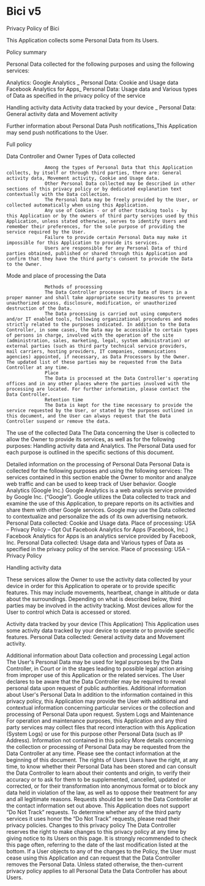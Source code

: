 # Bici v5

Privacy Policy of Bici
 
This Application collects some Personal Data from its Users.
 
Policy summary
 
Personal Data collected for the following purposes and using the following services:
 
Analytics:
Google Analytics _
Personal Data: Cookie and Usage data
Facebook Analytics for Apps_
Personal Data: Usage data and Various types of Data as specified in the privacy policy of the service
                  
Handling activity data
Activity data tracked by your device _
Personal Data: General activity data and Movement activity
 
Further information about Personal Data
Push notifications_This Application may send push notifications to the User.                
                  
Full policy
 
Data Controller and Owner Types of Data collected
 
 
                  Among the types of Personal Data that this Application collects, by itself or through third parties, there are: General activity data, Movement activity, Cookie and Usage data.
                  Other Personal Data collected may be described in other sections of this privacy policy or by dedicated explanation text contextually with the Data collection.
                  The Personal Data may be freely provided by the User, or collected automatically when using this Application.
                  Any use of Cookies - or of other tracking tools - by this Application or by the owners of third party services used by this Application, unless stated otherwise, serves to identify Users and remember their preferences, for the sole purpose of providing the service required by the User.
                  Failure to provide certain Personal Data may make it impossible for this Application to provide its services.
                  Users are responsible for any Personal Data of third parties obtained, published or shared through this Application and confirm that they have the third party's consent to provide the Data to the Owner.
 
 Mode and place of processing the Data
 
 
                  Methods of processing
                  The Data Controller processes the Data of Users in a proper manner and shall take appropriate security measures to prevent unauthorized access, disclosure, modification, or unauthorized destruction of the Data.
                  The Data processing is carried out using computers and/or IT enabled tools, following organizational procedures and modes strictly related to the purposes indicated. In addition to the Data Controller, in some cases, the Data may be accessible to certain types of persons in charge, involved with the operation of the site (administration, sales, marketing, legal, system administration) or external parties (such as third party technical service providers, mail carriers, hosting providers, IT companies, communications agencies) appointed, if necessary, as Data Processors by the Owner. The updated list of these parties may be requested from the Data Controller at any time.
                  Place
                  The Data is processed at the Data Controller's operating offices and in any other places where the parties involved with the processing are located. For further information, please contact the Data Controller.
                  Retention time
                  The Data is kept for the time necessary to provide the service requested by the User, or stated by the purposes outlined in this document, and the User can always request that the Data Controller suspend or remove the data.
 
The use of the collected Data
                  The Data concerning the User is collected to allow the Owner to provide its services, as well as for the following purposes: Handling activity data and Analytics.
                  The Personal Data used for each purpose is outlined in the specific sections of this document.
 
Detailed information on the processing of Personal Data
                  Personal Data is collected for the following purposes and using the following services:
                  The services contained in this section enable the Owner to monitor and analyze web traffic and can be used to keep track of User behavior.
                  Google Analytics (Google Inc.)
                  Google Analytics is a web analysis service provided by Google Inc. (“Google”). Google utilizes the Data collected to track and examine the use of this Application, to prepare reports on its activities and share them with other Google services.
                  Google may use the Data collected to contextualize and personalize the ads of its own advertising network.
                  Personal Data collected: Cookie and Usage data.
                  Place of processing: USA – Privacy Policy – Opt Out
                  Facebook Analytics for Apps (Facebook, Inc.)
                  Facebook Analytics for Apps is an analytics service provided by Facebook, Inc.
                  Personal Data collected: Usage data and Various types of Data as specified in the privacy policy of the service.
                  Place of processing: USA – Privacy Policy
 
Handling activity data
 
These services allow the Owner to use the activity data collected by your device in order for this Application to operate or to provide specific features. This may include movements, heartbeat, change in altitude or data about the surroundings.
Depending on what is described below, third parties may be involved in the activity tracking.
Most devices allow for the User to control which Data is accessed or stored.
 
Activity data tracked by your device (This Application)
This Application uses some activity data tracked by your device to operate or to provide specific features.
Personal Data collected: General activity data and Movement activity.
 
Additional information about Data collection and processing
                  Legal action
                  The User's Personal Data may be used for legal purposes by the Data Controller, in Court or in the stages leading to possible legal action arising from improper use of this Application or the related services.
                  The User declares to be aware that the Data Controller may be required to reveal personal data upon request of public authorities.
                  Additional information about User's Personal Data
                  In addition to the information contained in this privacy policy, this Application may provide the User with additional and contextual information concerning particular services or the collection and processing of Personal Data upon request.
                  System Logs and Maintenance
                  For operation and maintenance purposes, this Application and any third party services may collect files that record interaction with this Application (System Logs) or use for this purpose other Personal Data (such as IP Address).
                  Information not contained in this policy
                  More details concerning the collection or processing of Personal Data may be requested from the Data Controller at any time. Please see the contact information at the beginning of this document.
                  The rights of Users
                  Users have the right, at any time, to know whether their Personal Data has been stored and can consult the Data Controller to learn about their contents and origin, to verify their accuracy or to ask for them to be supplemented, cancelled, updated or corrected, or for their transformation into anonymous format or to block any data held in violation of the law, as well as to oppose their treatment for any and all legitimate reasons. Requests should be sent to the Data Controller at the contact information set out above.
                  This Application does not support “Do Not Track” requests.
                  To determine whether any of the third party services it uses honor the “Do Not Track” requests, please read their privacy policies.
                  Changes to this privacy policy
                  The Data Controller reserves the right to make changes to this privacy policy at any time by giving notice to its Users on this page. It is strongly recommended to check this page often, referring to the date of the last modification listed at the bottom. If a User objects to any of the changes to the Policy, the User must cease using this Application and can request that the Data Controller removes the Personal Data. Unless stated otherwise, the then-current privacy policy applies to all Personal Data the Data Controller has about Users.
